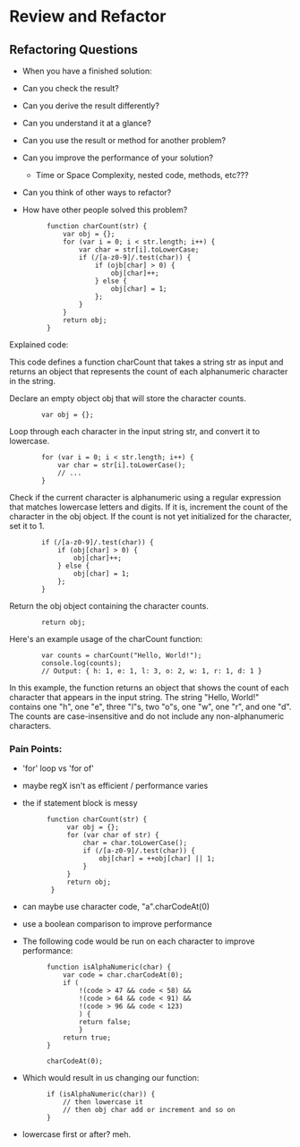 # Review and Refactor

## Refactoring Questions

- When you have a finished solution:
- Can you check the result?
- Can you derive the result differently?
- Can you understand it at a glance?
- Can you use the result or method for another problem?
- Can you improve the performance of your solution?
  - Time or Space Complexity, nested code, methods, etc???
- Can you think of other ways to refactor?
- How have other people solved this problem?

            function charCount(str) {
                var obj = {};
                for (var i = 0; i < str.length; i++) {
                    var char = str[i].toLowerCase;
                    if (/[a-z0-9]/.test(char)) {
                        if (ojb[char] > 0) {
                            obj[char]++;
                        } else {
                            obj[char] = 1;
                        };
                    }
                }
                return obj;
            }

Explained code:

This code defines a function charCount that takes a string str as input and returns an object that represents the count of each alphanumeric character in the string.

Declare an empty object obj that will store the character counts.

            var obj = {};

Loop through each character in the input string str, and convert it to lowercase.

            for (var i = 0; i < str.length; i++) {
                var char = str[i].toLowerCase();
                // ...
            }

Check if the current character is alphanumeric using a regular expression that matches lowercase letters and digits. If it is, increment the count of the character in the obj object. If the count is not yet initialized for the character, set it to 1.

            if (/[a-z0-9]/.test(char)) {
                if (obj[char] > 0) {
                    obj[char]++;
                } else {
                    obj[char] = 1;
                };
            }

Return the obj object containing the character counts.

            return obj;

Here's an example usage of the charCount function:

            var counts = charCount("Hello, World!");
            console.log(counts);
            // Output: { h: 1, e: 1, l: 3, o: 2, w: 1, r: 1, d: 1 }

In this example, the function returns an object that shows the count of each character that appears in the input string. The string "Hello, World!" contains one "h", one "e", three "l"s, two "o"s, one "w", one "r", and one "d". The counts are case-insensitive and do not include any non-alphanumeric characters.

### Pain Points:

- 'for' loop vs 'for of'
- maybe regX isn't as efficient / performance varies
- the if statement block is messy

            function charCount(str) {
                 var obj = {};
                 for (var char of str) {
                     char = char.toLowerCase();
                     if (/[a-z0-9]/.test(char)) {
                         obj[char] = ++obj[char] || 1;
                     }
                 }
                 return obj;
             }

- can maybe use character code, "a".charCodeAt(0)
- use a boolean comparison to improve performance

- The following code would be run on each character to improve performance:

            function isAlphaNumeric(char) {
                var code = char.charCodeAt(0);
                if (
                    !(code > 47 && code < 58) &&
                    !(code > 64 && code < 91) &&
                    !(code > 96 && code < 123)
                    ) {
                    return false;
                    }
                return true;
            }

            charCodeAt(0);

- Which would result in us changing our function:

            if (isAlphaNumeric(char)) {
                // then lowercase it
                // then obj char add or increment and so on
            }

- lowercase first or after? meh.
